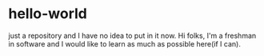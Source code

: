 # hello-world
just a repository and I have no idea to put in it now.
Hi folks,
I'm a freshman in software and I would like to learn as much as possible here(if I can).
